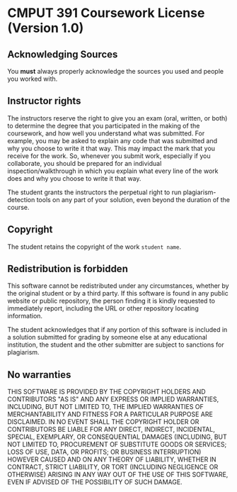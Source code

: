 
# CMPUT 391 Coursework License (Version 1.0)

## Acknowledging Sources

You **must** always properly acknowledge the sources you used and people you worked with.

## Instructor rights

The instructors reserve the right to give you an exam (oral, written, or both) to determine the degree that you participated in the making of the coursework, and how well you understand what was submitted. For example, you may be asked to explain any code that was submitted and why you choose to write it that way. This may impact the mark that you receive for the work. So, whenever you submit work, especially if you collaborate, you should be prepared for an individual inspection/walkthrough in which you explain what every line of the work does and why you choose to write it that way.

The student grants the instructors the perpetual right to run plagiarism-detection tools on any part of your solution, even beyond the duration of the course.

## Copyright

The student retains the copyright of the work `student name`.

## Redistribution is forbidden

This software cannot be redistributed under any circumstances, whether by the original student or by a third party. If this software is found in any public website or public repository, the person finding it is kindly requested to immediately report, including the URL or other repository locating information.

The student acknowledges that if any portion of this software is included in a solution submitted for grading by someone else at any educational institution, the student and the other submitter are subject to sanctions for plagiarism.

## No warranties

THIS SOFTWARE IS PROVIDED BY THE COPYRIGHT HOLDERS AND CONTRIBUTORS "AS IS" AND ANY EXPRESS OR IMPLIED WARRANTIES, INCLUDING, BUT NOT LIMITED TO, THE IMPLIED WARRANTIES OF MERCHANTABILITY AND FITNESS FOR A PARTICULAR PURPOSE ARE DISCLAIMED. IN NO EVENT SHALL THE COPYRIGHT HOLDER OR CONTRIBUTORS BE LIABLE FOR ANY DIRECT, INDIRECT, INCIDENTAL, SPECIAL, EXEMPLARY, OR CONSEQUENTIAL DAMAGES (INCLUDING, BUT NOT LIMITED TO, PROCUREMENT OF SUBSTITUTE GOODS OR SERVICES; LOSS OF USE, DATA, OR PROFITS; OR BUSINESS INTERRUPTION) HOWEVER CAUSED AND ON ANY THEORY OF LIABILITY, WHETHER IN CONTRACT, STRICT LIABILITY, OR TORT (INCLUDING NEGLIGENCE OR OTHERWISE) ARISING IN ANY WAY OUT OF THE USE OF THIS SOFTWARE, EVEN IF ADVISED OF THE POSSIBILITY OF SUCH DAMAGE.